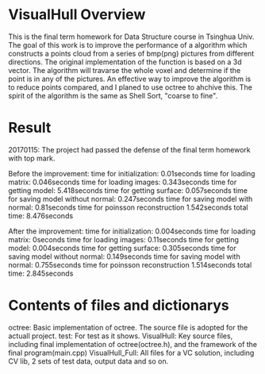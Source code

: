 # VisualHull Overview
This is the final term homework for Data Structure course in Tsinghua Univ.
The goal of this work is to improve the performance of a algorithm which constructs a points cloud from a series of bmp(png) pictures from different directions.
The original implementation of the function is based on a 3d vector. The algorithm will travarse the whole voxel and determine if the point is in any of the pictures. An effective way to improve the algorithm is to reduce points compared, and I planed to use octree to ahchive this. The spirit of the algorithm is the same as Shell Sort, "coarse to fine".

# Result 

20170115: The project had passed the defense of the final term homework with top mark.

Before the improvement:
time for initialization: 0.01seconds
time for loading matrix: 0.046seconds
time for loading images: 0.343seconds
time for getting model: 5.418seconds
time for getting surface: 0.057seconds
time for saving model without normal: 0.247seconds
time for saving model with normal: 0.81seconds
time for poinsson reconstruction 1.542seconds
total time: 8.476seconds

After the improvement:
time for initialization: 0.004seconds
time for loading matrix: 0seconds
time for loading images: 0.11seconds
time for getting model: 0.004seconds
time for getting surface: 0.305seconds
time for saving model without normal: 0.149seconds
time for saving model with normal: 0.755seconds
time for poinsson reconstruction 1.514seconds
total time: 2.845seconds

# Contents of files and dictionarys
octree: Basic implementation of octree. The source file is adopted for the actuall project.
test: For test as it shows.
VisualHull: Key source files, including final implementation of octree(octree.h), and the framework of the final program(main.cpp)
VisualHull_Full: All files for a VC solution, including CV lib, 2 sets of test data, output data and so on.
